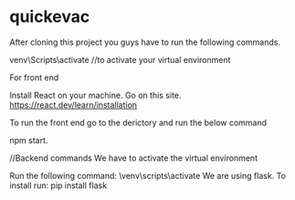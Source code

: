 # quickevac
 After cloning this project you guys have to run the following commands.

 venv\Scripts\activate  //to activate your virtual environment

 For front end
 
 Install React on your machine. Go on this site. https://react.dev/learn/installation

 To run the front end go to the derictory and run the below command

 npm start.

 //Backend commands
 We have to activate the virtual environment

 Run the following command: \venv\scripts\activate
 We are using flask. To install run: pip install flask

